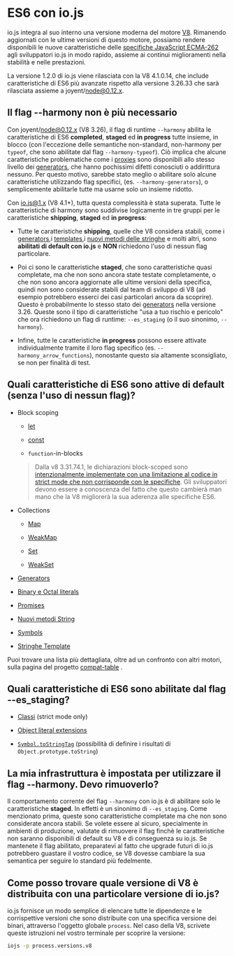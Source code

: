 # ES6 con io.js

io.js integra al suo interno una versione moderna del motore [V8](https://code.google.com/p/v8/). Rimanendo aggiornati con le ultime versioni di questo motore, possiamo rendere disponibili le nuove caratteristiche delle [specifiche JavaScript ECMA-262](http://www.ecma-international.org/publications/standards/Ecma-262.htm) agli sviluppatori io.js in modo rapido, assieme ai continui miglioramenti nella stabilità e nelle prestazioni.

La versione 1.2.0 di io.js viene rilasciata con la V8 4.1.0.14, che include caratteristiche di ES6 più avanzate rispetto alla versione 3.26.33 che sarà rilasciata assieme a joyent/node@0.12.x.


## Il flag --harmony non è più necessario

Con joyent/node@0.12.x (V8 3.26), il flag di runtime `--harmony` abilita le caratteristiche di ES6 **completed**, **staged** ed **in progress** tutte insieme, in blocco (con l'eccezione delle semantiche non-standard, non-harmony per `typeof`, che sono abilitate dal flag `--harmony-typeof`). Ciò implica che alcune caratteristiche problematiche come i [proxies](https://developer.mozilla.org/en-US/docs/Web/JavaScript/Reference/Global_Objects/Proxy) sono disponibili allo stesso livello dei [generators](https://developer.mozilla.org/en-US/docs/Web/JavaScript/Reference/Statements/function*), che hanno pochissimi difetti conosciuti o addirittura nessuno. Per questo motivo, sarebbe stato meglio o abilitare solo alcune caratteristiche utilizzando flag specifici, (es. `--harmony-generators`), o semplicemente abilitarle tutte ma usarne solo un insieme ridotto.

Con io.js@1.x (V8 4.1+), tutta questa complessità è stata superata. Tutte le caratteristiche di harmony sono suddivise logicamente in tre gruppi per le caratteristiche **shipping**, **staged** ed **in progress**:

*   Tutte le caratteristiche **shipping**, quelle che V8 considera stabili, come i [generators](https://developer.mozilla.org/en-US/docs/Web/JavaScript/Reference/Statements/function*),i [templates](https://developer.mozilla.org/en-US/docs/Web/JavaScript/Reference/template_strings),i [nuovi metodi delle stringhe](https://developer.mozilla.org/en-US/docs/Web/JavaScript/New_in_JavaScript/ECMAScript_6_support_in_Mozilla#Additions_to_the_String_object) e molti altri, sono **abilitati di default con io.js** e **NON** richiedono l'uso di nessun flag particolare.

*   Poi ci sono le caratteristiche **staged**, che sono caratteristiche quasi completate, ma che non sono ancora state testate completamente, o che non sono ancora aggiornate alle ultime versioni della specifica, quindi non sono considerate stabili dal team di sviluppo di V8 (ad esempio potrebbero esserci dei casi particolari ancora da scoprire).
Questo è probabilmente lo stesso stato dei [generators](https://developer.mozilla.org/en-US/docs/Web/JavaScript/Reference/Statements/function*) nella versione 3.26. Queste sono il tipo di caratteristiche "usa a tuo rischio e pericolo" che ora richiedono un flag di runtime: `--es_staging` (o il suo sinonimo, `--harmony`).

*   Infine, tutte le caratteristiche **in progress** possono essere attivate individualmente tramite il loro flag specifico (es. `--harmony_arrow_functions`), nonostante questo sia altamente sconsigliato, se non per finalità di test.


## Quali caratteristiche di ES6 sono attive di default (senza l'uso di nessun flag)?

*   Block scoping

    *   [let](https://developer.mozilla.org/en-US/docs/Web/JavaScript/Reference/Statements/let)

    *   [const](https://developer.mozilla.org/en-US/docs/Web/JavaScript/Reference/Statements/const)

    *   `function`-in-blocks

    >Dalla v8 3.31.74.1, le dichiarazioni block-scoped sono [intenzionalmente implementate con una limitazione al codice in strict mode che non corrisponde con le specifiche](https://groups.google.com/forum/#!topic/v8-users/3UXNCkAU8Es). Gli sviluppatori devono essere a conoscenza del fatto che questo cambierà man mano che la V8 migliorerà la sua aderenza alle specifiche ES6.

*   Collections

    *   [Map](https://developer.mozilla.org/en-US/docs/Web/JavaScript/Reference/Global_Objects/Map)

    *   [WeakMap](https://developer.mozilla.org/en-US/docs/Web/JavaScript/Reference/Global_Objects/WeakMap)

    *   [Set](https://developer.mozilla.org/en-US/docs/Web/JavaScript/Reference/Global_Objects/Set)

    *   [WeakSet](https://developer.mozilla.org/en-US/docs/Web/JavaScript/Reference/Global_Objects/WeakSet)

*   [Generators](https://developer.mozilla.org/en-US/docs/Web/JavaScript/Reference/Statements/function*)

*   [Binary e Octal literals](https://developer.mozilla.org/en-US/docs/Web/JavaScript/Reference/Lexical_grammar#Numeric_literals)

*   [Promises](https://developer.mozilla.org/en-US/docs/Web/JavaScript/Reference/Global_Objects/Promise)

*   [Nuovi metodi String](https://developer.mozilla.org/en-US/docs/Web/JavaScript/New_in_JavaScript/ECMAScript_6_support_in_Mozilla#Additions_to_the_String_object)

*   [Symbols](https://developer.mozilla.org/en-US/docs/Web/JavaScript/Reference/Global_Objects/Symbol)

*   [Stringhe Template](https://developer.mozilla.org/en-US/docs/Web/JavaScript/Reference/template_strings)

Puoi trovare una lista più dettagliata, oltre ad un confronto con altri motori, sulla pagina del progetto [compat-table](https://kangax.github.io/compat-table/es6/) .


## Quali caratteristiche di ES6 sono abilitate dal flag --es_staging?

*   [Classi](https://github.com/lukehoban/es6features#classes) (strict mode only)

*   [Object literal extensions](https://github.com/lukehoban/es6features#enhanced-object-literals)

*   [`Symbol.toStringTag`](https://developer.mozilla.org/en-US/docs/Web/JavaScript/Reference/Global_Objects/Symbol) (possibilità di definire i risultati di `Object.prototype.toString`)


## La mia infrastruttura è impostata per utilizzare il flag --harmony. Devo rimuoverlo?

Il comportamento corrente del flag `--harmony` con io.js è di abilitare solo le caratteristiche **staged**. In effetti è un sinonimo di `--es_staging`. Come menzionato prima, queste sono caratteristiche completate ma che non sono considerate ancora stabili. Se volete essere al sicuro, specialmente in ambienti di produzione, valutate di rimuovere il flag finchè le caratteristiche non saranno disponibili di default su V8 e di conseguenza su io.js. Se mantenete il flag abilitato, preparatevi al fatto che upgrade futuri di io.js potrebbero guastare il vostro codice, se V8 dovesse cambiare la sua semantica per seguire lo standard più fedelmente.


## Come posso trovare quale versione di V8 è distribuita con una particolare versione di io.js?

io.js fornisce un modo semplice di elencare tutte le dipendenze e le corrispettive versioni che sono distribuite con una specifica versione dei binari, attraverso l'oggetto globale `process`. Nel caso della V8, scrivete queste istruzioni nel vostro terminale per scoprire la versione:

```sh
iojs -p process.versions.v8
```
